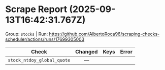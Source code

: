 # Scrape Report (2025-09-13T16:42:31.767Z)

Group: `stocks`  |  Run: https://github.com/AlbertoRoca96/scraping-checks-scheduler/actions/runs/17699305003

| Check | Changed | Keys | Error |
|---|:---:|:--|:--|
| `stock_ntdoy_global_quote` | — |  |  |
